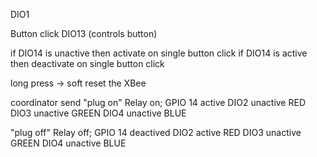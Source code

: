 DIO1

Button click
DIO13 (controls button)

if DIO14 is unactive then activate on single button click
if DIO14 is active then deactivate on single button click

long press -> soft reset the XBee

coordinator send
"plug on"
Relay on; GPIO 14 active
DIO2 unactive RED 
DIO3 unactive GREEN
DIO4 unactive BLUE


"plug off"
Relay off; GPIO 14 deactived
DIO2 active RED 
DIO3 unactive GREEN
DIO4 unactive BLUE